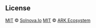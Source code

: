 ## License
[MIT](LICENSE) © [Solnova.Io](https://solnova.io)
[MIT](LICENSE) © [ARK Ecosystem](https://ark.io)
